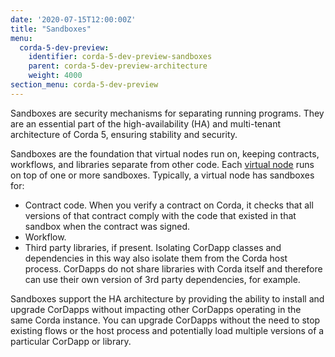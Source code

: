 ```yaml
---
date: '2020-07-15T12:00:00Z'
title: "Sandboxes"
menu:
  corda-5-dev-preview:
    identifier: corda-5-dev-preview-sandboxes
    parent: corda-5-dev-preview-architecture
    weight: 4000
section_menu: corda-5-dev-preview
---
```


[In Corda 4, we assume that you’re running your own node, which is akin to you playing with your own sand in your own garden. And we also assume that you’re a responsible adult: we trust you to take care and we assume you’re not going to deliberately ruin your grass. So Corda didn’t have a sandbox. In Corda 5 we can’t make these assumptions. In Corda 5, it’s more like the garden is shared amongst multiple houses or apartments. We can’t assume everybody will be careful and some of them may be positively malicious.]: #

Sandboxes are security mechanisms for separating running programs. They are an essential part of the high-availability (HA) and multi-tenant architecture of Corda 5, ensuring stability and security.  

Sandboxes are the foundation that virtual nodes run on, keeping contracts, workflows, and libraries separate from other code. Each [virtual node](virtual-nodes.html) runs on top of one or more sandboxes. Typically, a virtual node has sandboxes for:
* Contract code. When you verify a contract on Corda, it checks that all versions of that contract comply with the code that existed in that sandbox when the contract was signed.
* Workflow.
* Third party libraries, if present.
 Isolating CorDapp classes and dependencies in this way also isolate them from the Corda host process. CorDapps do not share libraries with Corda itself and therefore can use their own version of 3rd party dependencies, for example.

Sandboxes support the HA architecture by providing the ability to install and upgrade CorDapps without impacting other CorDapps operating in the same Corda instance. You can upgrade CorDapps without the need to stop existing flows or the host process and potentially load multiple versions of a particular CorDapp or library.
